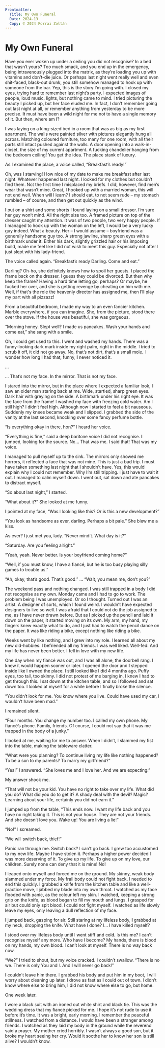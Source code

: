 ```yaml
---
Frontmatter:
  Title: My Own Funeral
  Date: 2024-13
  Copy: © 2024 Forrai Zoltán
---
```


# My Own Funeral

Have you ever woken up under a ceiling you did not recognise? In a bed that wasn’t yours? Too much smack, and you end up in the emergency, being intravenously plugged into the matrix, as they’re loading you up with vitamins and don’t-die juice. Or perhaps last night went really well and even shit-faced, black-out drunk, you still somehow managed to hook up with someone from the bar. Yep, this is the story I’m going with. I closed my eyes, trying hard to remember last night’s party. I expected images of people, loud music, lights, but nothing came to mind. I tried picturing the beauty I picked up, but her face eluded me. In fact, I don’t remember going out last night at all, or remember anything from yesterday to be more precise. It must have been a wild night for me not to have a single memory of it. But then, where am I? 
<!--ID: 1721482937589-->


I was laying on a king-sized bed in a room that was as big as my first apartment. The walls were painted silver with pictures elegantly hung all across. Matching coloured furniture, too many for one room, with all their parts still intact pushed against the walls. A door opening into a walk-in-closet, the size of my current apartment. A fucking chandelier hanging from the bedroom ceiling! You get the idea. The place stank of luxury.

As I examined the place, a voice called, “Breakfast’s ready!”

Oh, was I starving! How nice of my date to make me breakfast after last night. Whatever happened last night. I looked for my clothes but couldn’t find them. Not the first time I misplaced my briefs. I did, however, find men’s wear that wasn’t mine. Great, I hooked up with a married woman, this will not end well. When will I learn? I should eat, to not seem rude – my stomach rumbled – of course, and then get out quickly as the wind. 

I put on a shirt and some shorts I found laying on a small dresser. I’m sure her guy won’t mind. All the right size too. A framed picture on top of the dresser caught my attention. It was of two people, two very happy people. If I managed to hook up with the woman on the left, I would be a very lucky guy indeed. What a beauty. Her – I would assume – boyfriend was a generally handsome guy too. A strong jawline, sharp green eyes with a birthmark under it. Either his dark, slightly grizzled hair or his imposing build, made me feel like I did not wish to meet this guy. Especially not after I just slept with his lady-friend. 

The voice called again. “Breakfast’s ready Darling. Come and eat.”

Darling? Oh-ho, she definitely knows how to spoil her guests. I placed the frame back on the dresser. I guess they could be divorced. But then why keep the frame? Having a hard time letting go, perhaps? Or maybe, he fucked her over, and she is getting revenge by cheating on him with me. Well, if that's the role the heavenly director has assigned me, then I’ll play my part with all pizzazz!

From a beautiful bedroom, I made my way to an even fancier kitchen. Marble everywhere, if you can imagine. She, from the picture, stood there over the stove. If the house was beautiful, she was gorgeous. 

“Morning honey. Slept well? I made us pancakes. Wash your hands and come eat,” she sang with a smile.

Oh, I could get used to this. I went and washed my hands. There was a funny-looking dark mark inside my right palm, right in the middle. I tried to scrub it off, it did not go away. No, that’s not dirt, that’s a small mole. I wonder how long I had that, funny, I never noticed it.

…

… That’s not my face. In the mirror. That is not my face. 

I stared into the mirror, but in the place where I expected a familiar look, I saw an older man staring back at me. Wide, startled, sharp green eyes. Dark hair with greying on the side. A birthmark under his right eye. It was the face from the frame! I washed my face with freezing cold water. Am I still high? I didn’t feel high. Although now I started to feel a bit nauseous. Suddenly my knees became weak and I slipped. I grabbed the side of the vanity at the last second, knocking over some fancy perfume bottle.

“Is everything okay in there, hon?” I heard her voice.

“Everything is fine,” said a deep baritone voice I did not recognise. I jumped, looking for the source. No… That was me. I said that! That was my voice.

I managed to pull myself up to the sink. The mirrors only showed me horrors, it reflected a face that was not mine. This is just a bad trip. I must have taken something last night that I shouldn’t have. Yes, this would explain why I could not remember. Why I’m still tripping. I just have to wait it out. I managed to calm myself down. I went out, sat down and ate pancakes to distract myself.  

“So about last night,” I started.

“What about it?” She looked at me funny. 

I pointed at my face, “Was I looking like this? Or is this a new development?”

“You look as handsome as ever, darling. Perhaps a bit pale.” She blew me a kiss.

As ever? I just met you, lady. “Never mind’t. What day is it?”

“Saturday. Are you feeling alright.”

“Yeah, yeah. Never better. Is your boyfriend coming home?”

“Well, if you must know, I have a fiancé, but he is too busy playing silly games to trouble us.”

“Ah, okay, that’s good. That’s good.” … “Wait, you mean me, don’t you?”

The weekend pass and nothing changed. I was still trapped in a body I did not recognise as my own. Monday came and I had to go to work. The problem being I was unemployed. Or so I thought. Turned out I was an artist. A designer of sorts, which I found weird. I wouldn’t have expected designers to live so well. I was afraid that I could not do the job assigned to me, as I have never drawn before. But as I picked up the pencil and laid it down on the paper, it started moving on its own. My arm, my hand, my fingers knew exactly what to do, and I just had to watch the pencil dance on the paper. It was like riding a bike, except nothing like riding a bike. 

Weeks went by like nothing, and I grew into my role. I learned all about my new old-hobbies. I befriended all my friends. I was well liked. Well-fed. And my life has never been better. I fell in love with my new life. 

One day when my fiancé was out, and I was all alone, the doorbell rang. I knew it would happen sooner or later. I opened the door and I stepped inside like I owned the place. I still looked like I did 4 months ago. Puffy eyes, too tall, too skinny. I did not protest of me barging in, I knew I had to get through this. I sat down at the kitchen table, and so I followed and sat down too. I looked at myself for a while before I finally broke the silence.

“You didn’t look for me. You know where you live. Could have used my car, I wouldn’t have been mad.”

I remained silent. 

“Four months. You change my number too. I called my own phone. My fiancé’s phone. Family, friends. Of course, I could not say that it was me trapped in the body of a junky.”

I looked at me, waiting for me to answer. When I didn’t, I slammed my fist into the table, making the tableware clatter. 

“What were you planning? To continue living my life like nothing happened? To be a son to my parents? To marry my girlfriend?”

“Yes!” I answered. “She loves me and I love her. And we are expecting.”

My answer shook me.

“That will not be your kid. You have no right to take over my life. What did you do? What did you do to get it? A shady deal with the devil? Magic? Learning about your life, certainly you did not earn it.”

I jumped up from the table, “This ends now. I want my life back and you have no right taking it. This is not your house. They are not your friends. And she doesn’t love you. Wake up! You are living a lie!”

“No!” I screamed.

“We will switch back, thief!”

Panic ran through me. Switch back? I can’t go back. I grew too accustomed to my new life. Maybe I have stolen it. Perhaps a higher power decided I was more deserving of it. To give up my life. To give up on my love, our children. Surely none can deny that it is mine! No!

I leaped onto myself and forced me on the ground. My skinny, weak body slammed under my force. My frail body could not fight back. I needed to end this quickly. I grabbed a knife from the kitchen table and like a well-practice move, I jabbed my blade into my own throat. I watched as my face flooded with panic, as the colour left my skin. I watched, keeping a strong grip on the knife, as blood began to fill my mouth and lungs. I grasped for air but could only spit blood. I could not fight myself. I watched as life slowly leave my eyes, only leaving a dull reflection of my face.

I jumped back, gasping for air. Still staring at my lifeless body, I grabbed at my neck, dropping the knife. What have I done? I… I have killed myself?

I stood over my lifeless body until I went stiff and cold. Is this me? I can’t recognise myself any more. Who have I become? My hands, there is blood on my hands, my own blood. I can’t look at myself. There is no way back now.

“We?” I tried to shout, but my voice cracked. I couldn’t swallow. “There is no we. There is only You and I. And I will never go back!” 

I couldn’t leave him there. I grabbed his body and put him in my boot, I will worry about cleaning up later. I drove as fast as I could out of town. I didn’t know where else to bring him, I did not know where else to go, but home.  

One week later.

I wore a black suit with an ironed out white shirt and black tie. This was the wedding dress that my fiancé picked for me. I hope it’s not rude to use it before it’s time. It was a bright, early morning. I remember the peaceful stillness. I watched from a distance. I would have been a stranger among friends. I watched as they laid my body in the ground while the reverend said a prayer. My mother cried horribly. I wasn’t always a good son, but it broke my heart seeing her cry. Would it soothe her to know her son is still alive? I wouldn’t know.